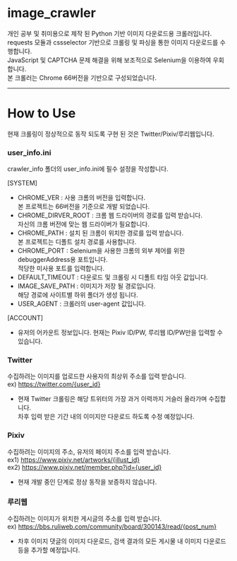 # image_crawler

개인 공부 및 취미용으로 제작 된 Python 기반 이미지 다운로드용 크롤러입니다.  
requests 모듈과 cssselector 기반으로 크롤링 및 파싱을 통한 이미지 다운로드를 수행합니다.  
JavaScript 및 CAPTCHA 문제 해결을 위해 보조적으로 Selenium을 이용하여 우회합니다.  
본 크롤러는 Chrome 66버전을 기반으로 구성되었습니다.  

---

# How to Use

현재 크롤링이 정상적으로 동작 되도록 구현 된 것은 Twitter/Pixiv/루리웹입니다.

### user_info.ini

crawler_info 폴더의 user_info.ini에 필수 설정을 작성합니다.

[SYSTEM]
* CHROME_VER : 사용 크롬의 버전을 입력합니다.  
본 프로젝트는 66버전을 기준으로 개발 되었습니다.
* CHROME_DIRVER_ROOT : 크롬 웹 드라이버의 경로를 입력 받습니다.  
자신의 크롬 버전에 맞는 웹 드라이버가 필요합니다.
* CHROME_PATH : 설치 된 크롬이 위치한 경로를 입력 받습니다.  
본 프로젝트는 디폴트 설치 경로를 사용합니다.
* CHROME_PORT : Selenium을 사용한 크롬의 외부 제어를 위한 debuggerAddress용 포트입니다.  
적당한 미사용 포트를 입력합니다.
* DEFAULT_TIMEOUT : 다운로드 및 크롤링 시 디폴트 타임 아웃 값입니다.
* IMAGE_SAVE_PATH : 이미지가 저장 될 경로입니다.  
해당 경로에 사이트별 하위 폴더가 생성 됩니다.
* USER_AGENT : 크롤러의 user-agent 값입니다.

[ACCOUNT]
* 유저의 어카운트 정보입니다. 현재는 Pixiv ID/PW, 루리웹 ID/PW만을 입력할 수 있습니다.

### Twitter

수집하려는 이미지를 업로드한 사용자의 최상위 주소를 입력 받습니다.  
ex) https://twitter.com/{user_id}

* 현재 Twitter 크롤링은 해당 트위터의 가장 과거 이력까지 거슬러 올라가며 수집합니다.  
차후 입력 받은 기간 내의 이미지만 다운로드 하도록 수정 예정입니다.

### Pixiv

수집하려는 이미지의 주소, 유저의 페이지 주소를 입력 받습니다.  
ex1) https://www.pixiv.net/artworks/{illust_id}  
ex2) https://www.pixiv.net/member.php?id={user_id}

* 현재 개발 중인 단계로 정상 동작을 보증하지 않습니다.

### 루리웹

수집하려는 이미지가 위치한 게시글의 주소를 입력 받습니다.  
ex) https://bbs.ruliweb.com/community/board/300143/read/{post_num}

* 차후 이미지 댓글의 이미지 다운로드, 검색 결과의 모든 게시물 내 이미지 다운로드 등을 추가할 예정입니다.
